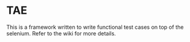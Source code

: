 # TAE

This is a framework written to write functional test cases on top of the selenium. Refer to the wiki for more details.
